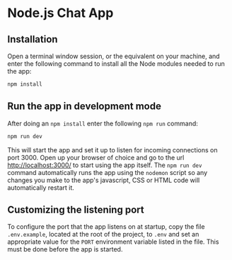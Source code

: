 # Node.js Chat App

## Installation

Open a terminal window session, or the equivalent on your machine, and enter the following command to install all the Node modules needed to run the app:

```sh
npm install
```

## Run the app in development mode

After doing an `npm install` enter the following `npm run` command:

```sh
npm run dev
```

This will start the app and set it up to listen for incoming connections on port 3000. Open up your browser of choice and go to the url [http://localhost:3000/](http://localhost:3000/) to start using the app itself. The `npm run dev` command automatically runs the app using the `nodemon` script so any changes you make to the app's javascript, CSS or HTML code will automatically restart it.

## Customizing the listening port

To configure the port that the app listens on at startup, copy the file `.env.example`, located at the root of the project, to `.env` and set an appropriate value for the `PORT` environment variable listed in the file. This must be done before the app is started.
